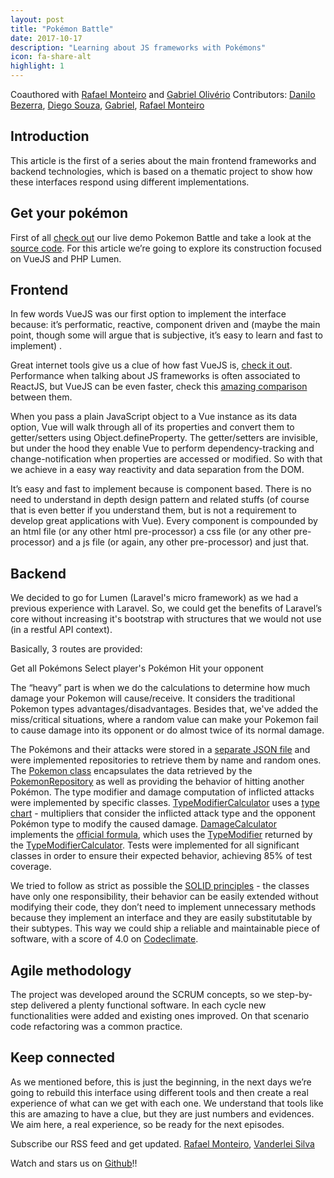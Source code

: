 ```yaml
---
layout: post
title: "Pokémon Battle"
date: 2017-10-17
description: "Learning about JS frameworks with Pokémons"
icon: fa-share-alt
highlight: 1
---
```


Coauthored with [Rafael Monteiro](http://rafaelmonteiro.github.io/) and [Gabriel Olivério](http://broncodev.com/)
Contributors: [Danilo Bezerra](https://www.linkedin.com/in/danilo-bezerra/), [Diego Souza](http://diegosouza.github.io/), [Gabriel](http://broncodev.com/), [Rafael Monteiro](http://rafaelmonteiro.github.io/)

## Introduction
This article is the first of a series about the main frontend frameworks and backend technologies, which is based on a thematic project to show how these
 interfaces respond using different implementations.

## Get your pokémon
First of all [check out](https://pokemon-battlevue.herokuapp.com/) our live demo Pokemon Battle and take a look at the [source code](https://github.com/vanderleisilva/pokemon-battle).
For this article we’re going to explore its construction focused on VueJS and PHP Lumen.

## Frontend
In few words VueJS was our first option to implement the interface because: it’s performatic, reactive, component driven and (maybe the main point, though some will argue that is subjective, it’s easy to learn and fast to implement) .

Great internet tools give us a clue of how fast VueJS is, [check it out](https://rawgit.com/krausest/js-framework-benchmark/master/webdriver-ts/table.html). Performance when talking about JS frameworks is often associated to ReactJS, but VueJS can be even faster, check this [amazing comparison](https://medium.com/js-dojo/react-or-vue-which-javascript-ui-library-should-you-be-using-543a383608d) between them.

When you pass a plain JavaScript object to a Vue instance as its data option, Vue will walk through all of its properties and convert them to getter/setters using Object.defineProperty. The getter/setters are invisible, but under the hood they enable Vue to perform dependency-tracking and change-notification when properties are accessed or modified. So with that we achieve in a easy way reactivity and data separation from the DOM.

It’s easy and fast to implement because is component based. There is no need to understand in depth design pattern and related stuffs (of course that is even better if you understand them, but is not a requirement to develop great applications with Vue). Every component is compounded by an html file (or any other html pre-processor) a css file (or any other pre-processor) and a js file (or again, any other pre-processor) and just that. 

## Backend
We decided to go for Lumen (Laravel's micro framework) as we had a previous experience with Laravel. So, we could get the benefits of Laravel’s core without increasing it's bootstrap with structures that we would not use (in a restful API context).

Basically, 3 routes are provided: 

Get all Pokémons
Select player's Pokémon
Hit your opponent

The “heavy” part is when we do the calculations to determine how much damage your Pokemon will cause/receive. It considers the traditional Pokemon types advantages/disadvantages. Besides that, we've added the miss/critical situations, where a random value can make your Pokemon fail to cause damage into its opponent or do almost twice of its normal damage.

The Pokémons and their attacks were stored in a [separate JSON file](https://github.com/rafaelmonteiro/pokemon-battle-lumen/blob/master/storage/app/pokemons.json) and were implemented repositories to retrieve them by name and random ones. The [Pokemon class](https://github.com/rafaelmonteiro/pokemon-battle-lumen/blob/master/app/Pokemon.php) encapsulates the data retrieved by the [PokemonRepository](https://github.com/rafaelmonteiro/pokemon-battle-lumen/blob/master/app/Repositories/PokemonRepository.php) as well as providing the behavior of hitting another Pokémon. The type modifier and damage computation of inflicted attacks were implemented by specific classes. [TypeModifierCalculator](https://github.com/rafaelmonteiro/pokemon-battle-lumen/blob/master/app/TypeModifierCalculator.php) uses a [type chart](https://bulbapedia.bulbagarden.net/wiki/Type/Type_chart) - multipliers that consider the inflicted attack type and the opponent Pokémon type to modify the caused damage. [DamageCalculator](https://github.com/rafaelmonteiro/pokemon-battle-lumen/blob/master/app/DamageCalculator.php) implements the [official formula](https://bulbapedia.bulbagarden.net/wiki/Damage), which uses the [TypeModifier](https://github.com/rafaelmonteiro/pokemon-battle-lumen/blob/master/app/TypeModifier.php) returned by the [TypeModifierCalculator](https://github.com/rafaelmonteiro/pokemon-battle-lumen/blob/master/app/TypeModifierCalculator.php). Tests were implemented for all significant classes in order to ensure their expected behavior, achieving 85% of test coverage.

We tried to follow as strict as possible the [SOLID principles](https://en.wikipedia.org/wiki/SOLID_(object-oriented_design)) - the classes have only one responsibility, their behavior can be easily extended without modifying their code, they don’t need to implement unnecessary methods because they implement an interface and they are easily substitutable by their subtypes. This way we could ship a reliable and maintainable piece of software, with a score of 4.0 on [Codeclimate](https://codeclimate.com/github/rafaelmonteiro/pokemon-battle-lumen).

## Agile methodology
The project was developed around the SCRUM concepts, so we step-by-step delivered a plenty functional software. In each cycle new functionalities were added and existing ones improved. On that scenario code refactoring was a common practice. 

## Keep connected
As we mentioned before, this is just the beginning, in the next days we’re going to rebuild this interface using different tools and then create a real experience of what can we get with each one. We understand that tools like this are amazing to have a clue, but they are just numbers and evidences. We aim here, a real experience, so be ready for the next episodes.

Subscribe our RSS feed and get updated.
[Rafael Monteiro](http://rafaelmonteiro.github.io/feed.xml), [Vanderlei Silva](http://localhost:4000/blog/atom.xml)

Watch and stars us on [Github](https://github.com/vanderleisilva/pokemon-battle)!!
